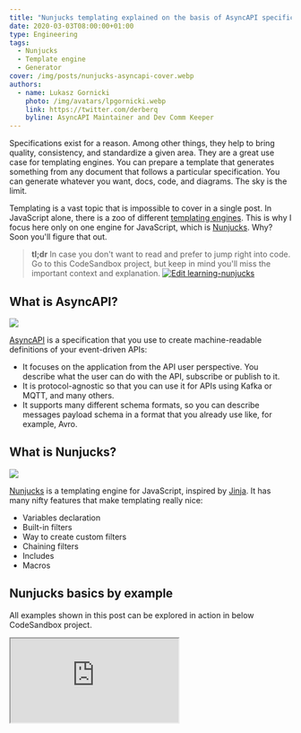 ```yaml
---
title: "Nunjucks templating explained on the basis of AsyncAPI specification"
date: 2020-03-03T08:00:00+01:00
type: Engineering
tags:
  - Nunjucks
  - Template engine
  - Generator
cover: /img/posts/nunjucks-asyncapi-cover.webp
authors:
  - name: Lukasz Gornicki
    photo: /img/avatars/lpgornicki.webp
    link: https://twitter.com/derberq
    byline: AsyncAPI Maintainer and Dev Comm Keeper
---
```


Specifications exist for a reason. Among other things, they help to bring quality, consistency, and standardize a given area. They are a great use case for templating engines. You can prepare a template that generates something from any document that follows a particular specification. You can generate whatever you want, docs, code, and diagrams. The sky is the limit. 

Templating is a vast topic that is impossible to cover in a single post. In JavaScript alone, there is a zoo of different [templating engines](https://colorlib.com/wp/top-templating-engines-for-javascript/). This is why I focus here only on one engine for JavaScript, which is [Nunjucks](https://mozilla.github.io/nunjucks/). Why? Soon you'll figure that out.

> **tl;dr**
In case you don't want to read and prefer to jump right into code. Go to this CodeSandbox project, but keep in mind you'll miss the important context and explanation.
[![Edit learning-nunjucks](https://codesandbox.io/static/img/play-codesandbox.svg)](https://codesandbox.io/s/learning-nunjucks-wis89?fontsize=14&hidenavigation=1&theme=dark)

## What is AsyncAPI?

![](/img/posts/nunjucks-asyncapi.webp)

[AsyncAPI](https://www.asyncapi.com/) is a specification that you use to create machine-readable definitions of your event-driven APIs:

- It focuses on the application from the API user perspective. You describe what the user can do with the API, subscribe or publish to it.
- It is protocol-agnostic so that you can use it for APIs using Kafka or MQTT, and many others.
- It supports many different schema formats, so you can describe messages payload schema in a format that you already use like, for example, Avro.

## What is Nunjucks?

![](/img/posts/nunjucks-nunjucks.webp)

[Nunjucks](https://mozilla.github.io/nunjucks/) is a templating engine for JavaScript, inspired by [Jinja](https://palletsprojects.com/p/jinja/). It has many nifty features that make templating really nice:

- Variables declaration
- Built-in filters
- Way to create custom filters
- Chaining filters
- Includes
- Macros

## Nunjucks basics by example

All examples shown in this post can be explored in action in below CodeSandbox project.

<iframe src="https://codesandbox.io/embed/learning-nunjucks-wis89?autoresize=1&codemirror=1&fontsize=14&theme=dark" className="w-full h-64 border-0 rounded overflow-hidden" title="learning-nunjucks" allow="geolocation; microphone; camera; midi; vr; accelerometer; gyroscope; payment; ambient-light-sensor; encrypted-media; usb" sandbox="allow-modals allow-forms allow-popups allow-scripts allow-same-origin" />

In this learning project, I created a simple Express app that handles super short documentation generated from the AsyncAPI file. It is just a small sample of things that you can get from AsyncAPI using Nunjucks.

I picked Nunjucks here for a reason. AsyncAPI community maintains [a tool for generating](https://github.com/asyncapi/generator/) different things from the specification document, and it is using Nunjucks as a templating engine. This basically means, use my CodeSandbox to experiment with Nunjucks, but if you plan to build some serious template for AsyncAPI, do it with the [generator](https://github.com/asyncapi/generator/) or reuse existing templates.

### Variables declaration

You can declare inside the template a variable, that helps you in cases like loops. Their great use case is the same as in programming. If you have a value that you use more than once, assign it to a variable.

I used it to keep the name of the API:
```html
{% set apiName = asyncapi.info().title() %}
```

Then I could use it multiple times, for example in these sentences:
```html
<!-- Sentence 1 -->
The {{ apiName }} is licensed under {{ asyncapi.info().license().name() }}.

<!-- Sentence 2 -->
<p>Here you can find a list of channels to which you can publish and <strong>{{ apiName }}</strong> is subscribed to:</p>
```

### Built-in filters

Unlike other engines, Nunjucks comes with many built-in helpers, called filters. There are around 40 different. You can for example easily make a value all uppercase:

```html
<!-- server.protocol() value comes as all lowercase -->
using {{ server.protocol() | upper }} protocol
```
 
### Creating custom filters

Built-in filters are awesome, but sometimes you need to create your filters. In my example, I had to build a filter that helps me to modify the `server.url()` value. 

In the AsyncAPI document, you can specify a server that the application uses to publish and consume messages from. In the URL, you are allowed to use variables like this: `test.mosquitto.org:{port}`. Such a variable can be described with different levels of detail. You can provide a default value and even an enum of values. 

In my example, instead of a URL like `test.mosquitto.org:{port}`, I wanted to get a fixed URL with a proper port number taken from the document:

```js
//replace is performed only if there are variables in the URL and they are declared for a server
function replaceVariablesWithValues(url, serverVariables) {
  const urlVariables = getVariablesNamesFromUrl(url);
  const declaredVariables = urlVariables.filter(el =>
    serverVariables.hasOwnProperty(el[1])
  );

  if (urlVariables.length !== 0 && declaredVariables.length !== 0) {
    let value;
    let newUrl = url;

    urlVariables.forEach(el => {
      value = getVariableValue(serverVariables, el[1]);

      if (value) {
        newUrl = newUrl.replace(el[0], value);
      }
    });
    return newUrl;
  }
  return url;
}

function getVariablesNamesFromUrl(url) {
  let result = [],
    array;
  const regEx = /{([^}]+)}/g;

  while ((array = regEx.exec(url)) !== null) {
    result.push([array[0], array[1]]);
  }

  return result;
}

function getVariableValue(object, variable) {
  const keyValue = object[variable]._json;

  if (keyValue) return keyValue.default || (keyValue.enum && keyValue.enum[0]);
}
```

Such a filter is very handy to use, the same as the built-in filters. You can additionally enrich its context. Take a look below where you can see that my filter gets not only `server.url()` value as a context but also `server.variables()`:
```html
{{ server.url() | replaceVariablesWithValues(server.variables()) }}
```

### Chaining filters

Built-in filters, custom filters...that is not all. Chaining of the filters is like an icing on the cake.

![](/img/posts/nunjucks-cherry.webp)

The same case with URL. The URL after replacing variables with values, I want to transform it into a clickable element and make it part of the DOM. All of it made easy thanks to chaining:

```html
{{ server.url() | replaceVariablesWithValues(server.variables()) | urlize | safe }}
```

### Includes

You can share static parts of the template. This allows you to decrease the size of templates and make maintenance easier. My example here is not very complex, and I've added it to the template to make the point that it is possible:

```html
<!-- content of space.html file -->
<hr />
<br />
```

I can include it as many times as I want across the templates like this:
```html
{% include "space.html" %}
```

### Macros

You can share not only static but also dynamic parts of the template. What does it mean? Let's take an HTML list as an example. From the syntax/structure perspective, it always looks the same, but the displayed values of the list are different. Macros are here to help you out to define a list element once. It is like a mixture of the include and a filter.

In the AsyncAPI document, I have a case where I want to list all the channels that the application uses. Actually, I want to have two lists: one list that has channels where the application is subscribed (`publish` operation) to receive messages and the other one where the application publishes (`subscribe` operation) messages to.

First you define a macro:
```html
{% macro listEl(value) %}
<li><strong>{{ value }}</strong></li>
{% endmacro %}
```

Then you can import macros in your template:
```html
{% import "macros.html" as helpers %}
```

You call macros like you typically call functions:

```html
{{ helpers.listEl(channelName) }}
```

## Conclusion

Don't build tools from scratch if there are others already available, and they are open for contributions. Trying something from scratch, as I did with the templating CodeSandbox for AsyncAPI, makes sense only for learning purposes.

Keep in mind that [AsyncAPI](https://www.asyncapi.com/) is an open community. We do not work on the specification only, but tools too. Join us on [Slack](https://www.asyncapi.com/slack-invite/) and help us build awesome tools or [donate](opencollective.com/asyncapi).

Take time to look into the [parser-js](https://github.com/asyncapi/parser-js/). I used it in my CodeSandbox to parse the AsyncAPI document to pass it to templates as a context.
